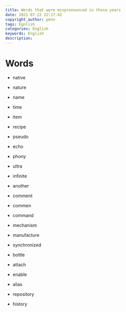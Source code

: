 ```yaml
---
title: Words that were mispronounced in those years
date: 2021-07-22 22:17:42
copyright_author: penn
tags: Egnlish
categories: English
keywords: English
description: 
---
```




# Words

- native

- nature

- name

- time
- item
- recipe
- pseudo
- echo
- phony
- ultra
- infinite
- another
- comment
- commen
- command
- mechanism
- manufacture
- synchronized
- bottle
- attach
- enable
- alias
- repository
- history
